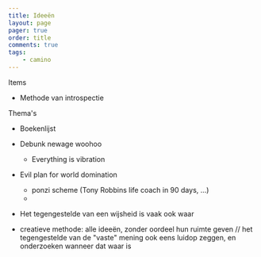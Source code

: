 ```yaml
---
title: Ideeën
layout: page
pager: true
order: title
comments: true
tags:
    - camino
---
```


Items
* Methode van introspectie

Thema's

* Boekenlijst

* Debunk newage woohoo
  * Everything is vibration
  
* Evil plan for world domination
  * ponzi scheme (Tony Robbins life coach in 90 days, ...)
  * 
* Het tegengestelde van een wijsheid is vaak ook waar
* creatieve methode: alle ideeën, zonder oordeel hun ruimte geven // het tegengestelde van de "vaste" mening ook eens luidop zeggen, en onderzoeken wanneer dat waar is
